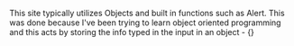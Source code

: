 This site typically utilizes Objects and built in functions such as Alert.
This was done because I've been trying to learn object oriented programming and this acts by storing the info typed in the input in an object - {}

